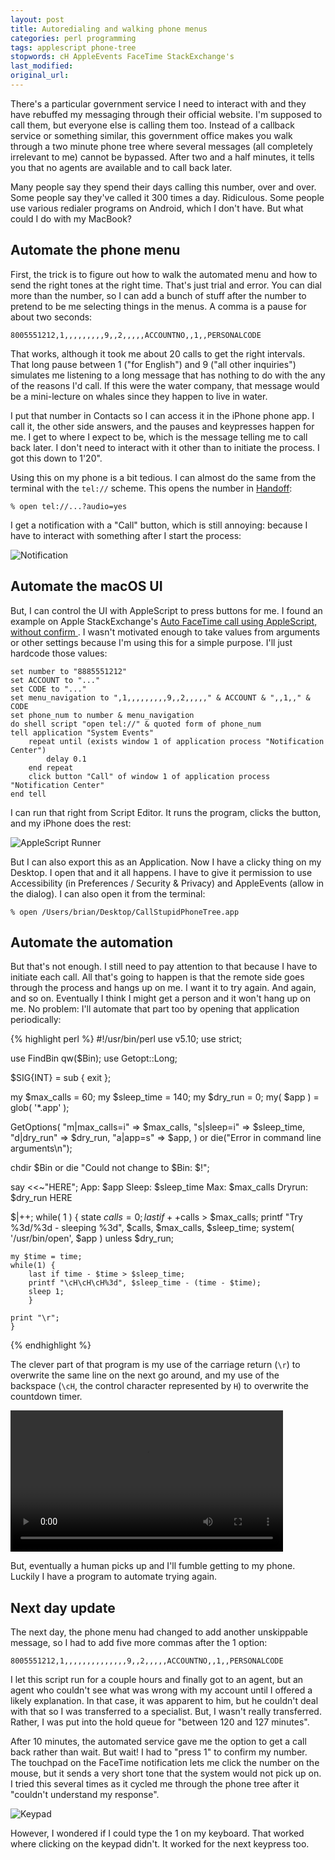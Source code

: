 ```yaml
---
layout: post
title: Autoredialing and walking phone menus
categories: perl programming
tags: applescript phone-tree
stopwords: cH AppleEvents FaceTime StackExchange's
last_modified:
original_url:
---
```


There's a particular government service I need to interact with and they have rebuffed my messaging through their official website. I'm supposed to call them, but everyone else is calling them too. Instead of a callback service or something similar, this government office makes you walk through a two minute phone tree where several messages (all completely irrelevant to me) cannot be bypassed. After two and a half minutes, it tells you that no agents are available and to call back later.

<!--more-->

Many people say they spend their days calling this number, over and over. Some people say they've called it 300 times a day. Ridiculous. Some people use various redialer programs on Android, which I don't have. But what could I do with my MacBook?

## Automate the phone menu

First, the trick is to figure out how to walk the automated menu and how to send the right tones at the right time. That's just trial and error. You can dial more than the number, so I can add a bunch of stuff after the number to pretend to be me selecting things in the menus. A comma is a pause for about two seconds:

    8005551212,1,,,,,,,,,9,,2,,,,,ACCOUNTNO,,1,,PERSONALCODE

That works, although it took me about 20 calls to get the right intervals. That long pause between 1 ("for English") and 9 ("all other inquiries") simulates me listening to a long message that has nothing to do with the any of the reasons I'd call. If this were the water company, that message would be a mini-lecture on whales since they happen to live in water.

I put that number in Contacts so I can access it in the iPhone phone app. I call it, the other side answers, and the pauses and keypresses happen for me. I get to where I expect to be, which is the message telling me to call back later. I don't need to interact with it other than to initiate the process. I got this down to 1'20".

Using this on my phone is a bit tedious. I can almost do the same from the terminal with the `tel://` scheme. This opens the number in [Handoff](https://support.apple.com/en-us/HT209455):

    % open tel://...?audio=yes

I get a notification with a "Call" button, which is still annoying: because I have to interact with something after I start the process:

![Notification](/images/phone_menu_automation/notification.png)

## Automate the macOS UI

But, I can control the UI with AppleScript to press buttons for me. I found an example on Apple StackExchange's [Auto FaceTime call using AppleScript, without confirm
](https://apple.stackexchange.com/a/363833/26244). I wasn't motivated enough to take values from arguments or other settings because I'm using this for a simple purpose. I'll just hardcode those values:

    set number to "8885551212"
    set ACCOUNT to "..."
    set CODE to "..."
    set menu_navigation to ",1,,,,,,,,,9,,2,,,,," & ACCOUNT & ",,1,," & CODE
    set phone_num to number & menu_navigation
    do shell script "open tel://" & quoted form of phone_num
    tell application "System Events"
        repeat until (exists window 1 of application process "Notification Center")
            delay 0.1
        end repeat
        click button "Call" of window 1 of application process "Notification Center"
    end tell

I can run that right from Script Editor. It runs the program, clicks the button, and my iPhone does the rest:

![AppleScript Runner](/images/phone_menu_automation/applescript.png)

But I can also export this as an Application. Now I have a clicky thing on my Desktop. I open that and it all happens. I have to give it permission to use Accessibility (in Preferences / Security & Privacy) and AppleEvents (allow in the dialog). I can also open it from the terminal:

    % open /Users/brian/Desktop/CallStupidPhoneTree.app

## Automate the automation

But that's not enough. I still need to pay attention to that because I have to initiate each call. All that's going to happen is that the remote side goes through the process and hangs up on me. I want it to try again. And again, and so on. Eventually I think I might get a person and it won't hang up on me. No problem: I'll automate that part too by opening that application periodically:

{% highlight perl %}
#!/usr/bin/perl
use v5.10;
use strict;

use FindBin qw($Bin);
use Getopt::Long;

$SIG{INT} = sub { exit };

my $max_calls  = 60;
my $sleep_time = 140;
my $dry_run    = 0;
my( $app )     = glob( '*.app' );

GetOptions(
    "m|max_calls=i" => \$max_calls,
    "s|sleep=i"     => \$sleep_time,
    "d|dry_run"     => \$dry_run,
    "a|app=s"       => \$app,
    )
   or die("Error in command line arguments\n");

chdir $Bin or die "Could not change to $Bin: $!";

say <<~"HERE";
    App:    $app
    Sleep:  $sleep_time
    Max:    $max_calls
    Dryrun: $dry_run
    HERE

$|++;
while( 1 ) {
    state $calls = 0;
    last if ++$calls > $max_calls;
    printf "Try %3d/%3d - sleeping %3d", $calls, $max_calls, $sleep_time;
    system( '/usr/bin/open', $app ) unless $dry_run;

    my $time = time;
    while(1) {
        last if time - $time > $sleep_time;
        printf "\cH\cH\cH%3d", $sleep_time - (time - $time);
        sleep 1;
        }

    print "\r";
    }
{% endhighlight %}

The clever part of that program is my use of the carriage return (`\r`) to overwrite the same line on the next go around, and my use of the backspace (`\cH`, the control character represented by `H`) to overwrite the countdown timer.

<video class="center" width="436" height="226" autoplay>
  <source src="/images/phone_menu_automation/PhoneTree.mp4" type="video/mp4">
Your browser does not support the video tag.
</video>

But, eventually a human picks up and I'll fumble getting to my phone. Luckily I have a program to automate trying again.

## Next day update

The next day, the phone menu had changed to add another unskippable message, so I had to add five more commas after the 1 option:

    8005551212,1,,,,,,,,,,,,,,9,,2,,,,,ACCOUNTNO,,1,,PERSONALCODE

I let this script run for a couple hours and finally got to an agent, but an agent who couldn't see what was wrong with my account until I offered a likely explanation. In that case, it was apparent to him, but he couldn't deal with that so I was transferred to a specialist. But, I wasn't really transferred. Rather, I was put into the hold queue for "between 120 and 127 minutes".

After 10 minutes, the automated service gave me the option to get a call back rather than wait. But wait! I had to "press 1" to confirm my number. The touchpad on the FaceTime notification lets me click the number on the mouse, but it sends a very short tone that the system would not pick up on. I tried this several times as it cycled me through the phone tree after it "couldn't understand my response".

![Keypad](/images/phone_menu_automation/keypad.png)

However, I wondered if I could type the 1 on my keyboard. That worked where clicking on the keypad didn't. It worked for the next keypress too.
